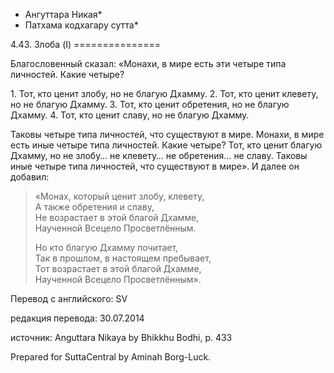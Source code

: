 * Ангуттара Никая*
* Патхама кодхагару сутта*

4\.43\. Злоба \(I\)
\=\=\=\=\=\=\=\=\=\=\=\=\=\=\=

Благословенный сказал: «Монахи, в мире есть эти четыре типа личностей\. Какие четыре?

1\. Тот, кто ценит злобу, но не благую Дхамму\.
2\. Тот, кто ценит клевету, но не благую Дхамму\.
3\. Тот, кто ценит обретения, но не благую Дхамму\.
4\. Тот, кто ценит славу, но не благую Дхамму\.

Таковы четыре типа личностей, что существуют в мире\. Монахи, в мире есть иные четыре типа личностей\. Какие четыре? Тот, кто ценит благую Дхамму, но не злобу… не клевету… не обретения… не славу\. Таковы иные четыре типа личностей, что существуют в мире»\. И далее он добавил:

> «Монах, который ценит злобу, клевету,  
> А также обретения и славу,  
> Не возрастает в этой благой Дхамме,  
> Наученной Всецело Просветлённым\.  
>   
> Но кто благую Дхамму почитает,  
> Так в прошлом, в настоящем пребывает,  
> Тот возрастает в этой благой Дхамме,  
> Наученной Всецело Просветлённым»\.

Перевод с английского: SV

редакция перевода: 30\.07\.2014

источник: Anguttara Nikaya by Bhikkhu Bodhi, p\. 433

Prepared for SuttaCentral by Aminah Borg\-Luck\.